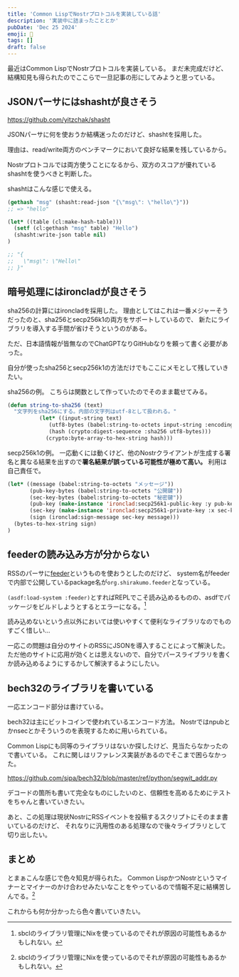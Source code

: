 ```yaml
---
title: 'Common LispでNostrプロトコルを実装している話'
description: '実装中に詰まったこととか'
pubDate: 'Dec 25 2024'
emoji: 🦊
tags: []
draft: false
---
```


最近はCommon LispでNostrプロトコルを実装している。
まだ未完成だけど、結構知見も得られたのでここらで一旦記事の形にしてみようと思っている。

## JSONパーサにはshashtが良さそう

https://github.com/yitzchak/shasht

JSONパーサに何を使おうか結構迷ったのだけど、shashtを採用した。

理由は、read/write両方のベンチマークにおいて良好な結果を残しているから。

Nostrプロトコルでは両方使うことになるから、双方のスコアが優れているshashtを使うべきと判断した。

shashtはこんな感じで使える。

```lisp
(gethash "msg" (shasht:read-json "{\"msg\": \"hello\"}"))
;; => "hello"
```

```lisp
(let* ((table (cl:make-hash-table)))
  (setf (cl:gethash "msg" table) "Hello")
  (shasht:write-json table nil)
)

;; "{
;;   \"msg\": \"Hello\"
;; }"
```

## 暗号処理にはironcladが良さそう

sha256の計算にはironcladを採用した。
理由としてはこれは一番メジャーそうだったのと、sha256とsecp256k1の両方をサポートしているので、
新たにライブラリを導入する手間が省けそうというのがある。

ただ、日本語情報が皆無なのでChatGPTなりGitHubなりを頼って書く必要があった。

自分が使ったsha256とsecp256k1の方法だけでもここにメモとして残していきたい。

sha256の例。 こちらは関数として作っていたのでそのまま載せてみる。

```lisp
(defun string-to-sha256 (text)
  "文字列をsha256にする。内部の文字列はutf-8として扱われる。"
		  (let* ((input-string text)
			 (utf8-bytes (babel:string-to-octets input-string :encoding :utf-8))
			 (hash (crypto:digest-sequence :sha256 utf8-bytes)))
		    (crypto:byte-array-to-hex-string hash)))
```

secp256k1の例。
一応動くには動くけど、他のNostrクライアントが生成する署名と異なる結果を出すので**署名結果が誤っている可能性が極めて高い。**
利用は自己責任で。

```lisp
(let* ((message (babel:string-to-octets "メッセージ"))
       (pub-key-bytes (babel:string-to-octets "公開鍵"))
       (sec-key-bytes (babel:string-to-octets "秘密鍵"))
       (pub-key (make-instance 'ironclad:secp256k1-public-key :y pub-key-bytes))
       (sec-key (make-instance 'ironclad:secp256k1-private-key :x sec-key-bytes))
       (sign (ironclad:sign-message sec-key message)))
  (bytes-to-hex-string sign)
)
```

## feederの読み込み方が分からない

RSSのパーサに[feeder](https://github.com/shinmera/feeder)というものを使おうとしたのだけど、
system名がfeederで内部で公開しているpackage名が`org.shirakumo.feeder`となっている。

`(asdf:load-system :feeder)`とすればREPLでこそ読み込めるものの、asdfでパッケージをビルドしようとするとエラーになる。[^1]

読み込めないという点以外においては使いやすくて便利なライブラリなのでものすごく惜しい...

一応この問題は自分のサイトのRSSにJSONを導入することによって解決した。
ただ他のサイトに応用が効くとは思えないので、自分でパースライブラリを書くか読み込めるようにするかして解決するようにしたい。

## bech32のライブラリを書いている

一応エンコード部分は書けている。

bech32は主にビットコインで使われているエンコード方法。
Nostrではnpubとかnsecとかそういうのを表現するために用いられている。

Common
Lispにも同等のライブラリはないか探したけど、見当たらなかったので書いている。
これに関しはリファレンス実装があるのでそこまで困らなかった。

https://github.com/sipa/bech32/blob/master/ref/python/segwit_addr.py

デコードの箇所も書いて完全なものにしたいのと、信頼性を高めるためにテストをちゃんと書いていきたい。

あと、この処理は現状NostrにRSSイベントを投稿するスクリプトにそのまま書いているのだけど、
それなりに汎用性のある処理なので後々ライブラリとして切り出したい。

## まとめ

とまぁこんな感じで色々知見が得られた。 Common
LispかつNostrというマイナーとマイナーのかけ合わせみたいなことをやっているので情報不足に結構苦しんでる。[^1]

これからも何か分かったら色々書いていきたい。

[^1]: sbclのライブラリ管理にNixを使っているのでそれが原因の可能性もあるかもしれない。

[^2]: それが良いのだけども。
